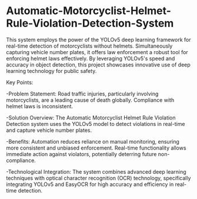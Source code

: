 # Automatic-Motorcyclist-Helmet-Rule-Violation-Detection-System
This system employs the power of the YOLOv5 deep learning framework for real-time detection of motorcyclists without helmets. Simultaneously capturing vehicle number plates, it offers law enforcement a robust tool for enforcing helmet laws effectively. By leveraging YOLOv5's speed and accuracy in object detection, this project showcases innovative use of deep learning technology for public safety.

Key Points:

-Problem Statement: Road traffic injuries, particularly involving motorcyclists, are a leading cause of death globally. Compliance with helmet laws is inconsistent.

-Solution Overview: The Automatic Motorcyclist Helmet Rule Violation Detection system uses the YOLOv5 model to detect violations in real-time and capture vehicle number plates.

-Benefits: Automation reduces reliance on manual monitoring, ensuring more consistent and unbiased enforcement. Real-time functionality allows immediate action against violators, potentially deterring future non-compliance.

-Technological Integration: The system combines advanced deep learning techniques with optical character recognition (OCR) technology, specifically integrating YOLOv5 and EasyOCR for high accuracy and efficiency in real-time detection.
